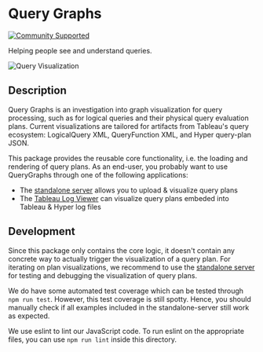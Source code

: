 Query Graphs
============
[![Community Supported](https://img.shields.io/badge/Support%20Level-Community%20Supported-457387.svg)](https://www.tableau.com/support-levels-it-and-developer-tools)

Helping people see and understand queries.

![Query Visualization](https://tableau.github.io/query-graphs/media/sample_graph.png "Sample Graph")

Description
-----------

Query Graphs is an investigation into graph visualization for query processing, such as for logical queries and their physical
query evaluation plans.
Current visualizations are tailored for artifacts from Tableau's query ecosystem:
LogicalQuery XML, QueryFunction XML, and Hyper query-plan JSON.

This package provides the reusable core functionality, i.e. the loading and rendering of query plans.
As an end-user, you probably want to use QueryGraphs through one of the following applications:
* The [standalone server](standalone-server/) allows you to upload & visualize query plans
* The [Tableau Log Viewer](https://github.com/tableau/tableau-log-viewer) can visualize query plans embeded into Tableau & Hyper log files

Development
-----------

Since this package only contains the core logic, it doesn't contain any
concrete way to actually trigger the visualization of a query plan.
For iterating on plan visualizations, we recommend to use the
[standalone server](../standalone-server) for testing and debugging the
visualization of query plans.

We do have some automated test coverage which can be tested through
`npm run test`. However, this test coverage is still spotty. Hence,
you should manually check if all examples included in the standalone-server
still work as expected.

We use eslint to lint our JavaScript code.
To run eslint on the appropriate files, you can use `npm run lint` inside this directory.
